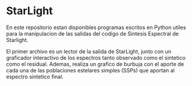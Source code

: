 # StarLight

En este repositorio estan disponibles programas escritos en Python utiles para la manipulacion de las salidas del codigo de Sintesis Espectral de Starlight.

El primer archivo es un lector de la salida de StarLight, junto con un graficador interactivo de los espectros tanto observado como el sintetico como el residual. Ademas, realiza un grafico de burbuja con el aporte de cada una de las poblaciones estelares simples (SSPs) que aportan al espectro sintetico final.

